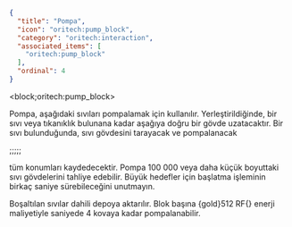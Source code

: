 ```json
{
  "title": "Pompa",
  "icon": "oritech:pump_block",
  "category": "oritech:interaction",
  "associated_items": [
    "oritech:pump_block"
  ],
  "ordinal": 4
}
```

<block;oritech:pump_block>

Pompa, aşağıdaki sıvıları pompalamak için kullanılır. Yerleştirildiğinde, bir sıvı veya tıkanıklık bulunana kadar aşağıya doğru bir gövde uzatacaktır. Bir sıvı
bulunduğunda, sıvı gövdesini tarayacak ve pompalanacak

;;;;;

tüm konumları kaydedecektir. Pompa 100 000 veya daha küçük boyuttaki sıvı gövdelerini tahliye edebilir. Büyük hedefler için başlatma işleminin birkaç
saniye sürebileceğini unutmayın.

Boşaltılan sıvılar dahili depoya aktarılır. Blok başına {gold}512 RF{} enerji maliyetiyle saniyede 4 kovaya kadar pompalanabilir.